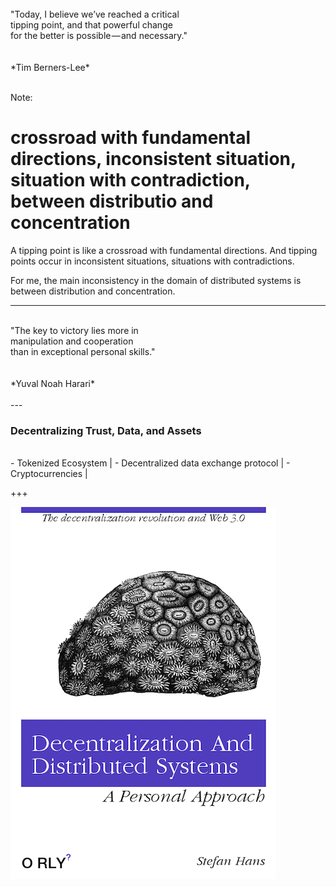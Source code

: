 
<br>
"Today, I believe we’ve reached a critical 
<br> tipping point, and that powerful change 
<br>for the better is possible — and necessary."
<br>
<br>
<br>
*Tim Berners-Lee*
<br>
<br>

Note:
# crossroad with fundamental directions, inconsistent situation, situation with contradiction, between distributio and concentration


A tipping point is like a crossroad with fundamental directions. And tipping points occur in inconsistent situations, situations with contradictions.

For me, the main inconsistency in the domain of distributed systems is between distribution and concentration. 

---

<br>
"The key to victory lies more in 
<br> manipulation and cooperation
<br> than in exceptional personal skills."
<br>
<br>
<br>
*Yuval Noah Harari*
<br>
<br>
---

### Decentralizing Trust, Data, and Assets
<br>
- Tokenized Ecosystem |
- Decentralized data exchange protocol |
- Cryptocurrencies |



+++

![Distributed Contexting](assets/image/orly-decentralization.png)